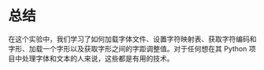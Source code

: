 # 总结

在这个实验中，我们学习了如何加载字体文件、设置字符映射表、获取字符编码和字形、加载一个字形以及获取字形之间的字距调整值。对于任何想在其 Python 项目中处理字体和文本的人来说，这些都是有用的技术。
